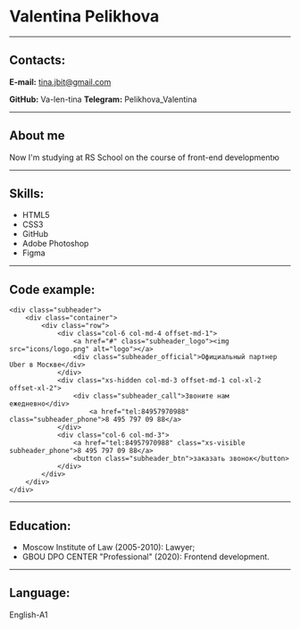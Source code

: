 # Valentina Pelikhova

---

## Contacts:

**E-mail:** tina.jbit@gmail.com

**GitHub:** Va-len-tina
**Telegram:** Pelikhova_Valentina

---

## About me

Now I'm studying at RS School on the course of front-end developmentю

---

## Skills:

- HTML5
- CSS3
- GitHub
- Adobe Photoshop
- Figma

---

## Code example:

```
<div class="subheader">
    <div class="container">
        <div class="row">
            <div class="col-6 col-md-4 offset-md-1">
                <a href="#" class="subheader_logo"><img src="icons/logo.png" alt="logo"></a>
                <div class="subheader_official">Официальный партнер Uber в Москве</div>
            </div>
            <div class="xs-hidden col-md-3 offset-md-1 col-xl-2 offset-xl-2">
                <div class="subheader_call">Звоните нам ежедневно</div>
                    <a href="tel:84957970988" class="subheader_phone">8 495 797 09 88</a>
            </div>
            <div class="col-6 col-md-3">
                <a href="tel:84957970988" class="xs-visible subheader_phone">8 495 797 09 88</a>
                <button class="subheader_btn">заказать звонок</button>
            </div>
        </div>
    </div>
</div>
```

---

## Education:

- Moscow Institute of Law (2005-2010): Lawyer;
- GBOU DPO CENTER "Professional" (2020): Frontend development.

---

## Language:

English-A1

